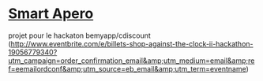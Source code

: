 [Smart Apero](https://project-shop-against-the-clock.bemyapp.com/#/projects/5658cebcf2f1690f00ffe3b7?fullscreen=true  )
===


projet pour le hackaton bemyapp/cdiscount (http://www.eventbrite.com/e/billets-shop-against-the-clock-ii-hackathon-19056779340?utm_campaign=order_confirmation_email&amp;utm_medium=email&amp;ref=eemailordconf&amp;utm_source=eb_email&amp;utm_term=eventname)
